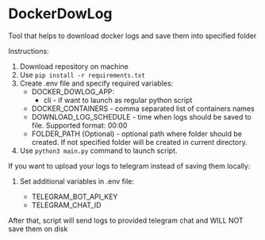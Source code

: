 # DockerDowLog
Tool that helps to download docker logs and save them into specified folder

Instructions:
1) Download repository on machine
2) Use ``pip install -r requirements.txt``
2) Create .env file and specify required variables:
    - DOCKER_DOWLOG_APP:
      * cli - if want to launch as regular python script
    - DOCKER_CONTAINERS - comma separated list of containers names
    - DOWNLOAD_LOG_SCHEDULE - time when logs should be saved to file. Supported format: 00:00
    - FOLDER_PATH (Optional) - optional path where folder should be created. 
If not specified folder will be created in current directory.
3) Use ``python3 main.py`` command to launch script.


If you want to upload your logs to telegram instead of saving them locally:
1) Set additional variables in .env file:

   - TELEGRAM_BOT_API_KEY
   - TELEGRAM_CHAT_ID

After that, script will send logs to provided telegram chat and WILL NOT save them on disk
